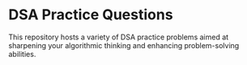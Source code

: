 # DSA Practice Questions 

This repository hosts a variety of DSA practice problems aimed at sharpening your algorithmic thinking and enhancing problem-solving abilities.


